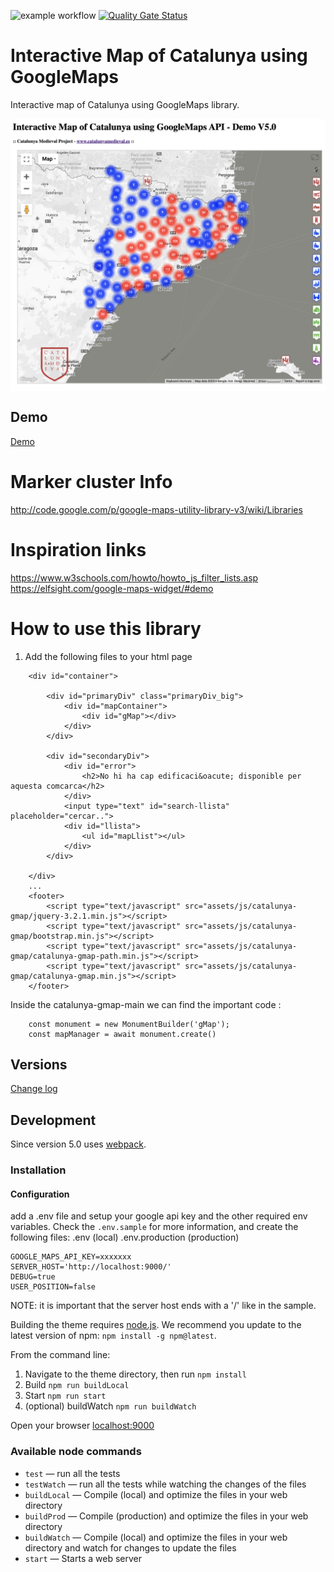 ![example workflow](https://github.com/eballo/catalunya-gmap/actions/workflows/build.yml/badge.svg) [![Quality Gate Status](https://sonarcloud.io/api/project_badges/measure?project=eballo_catalunya-gmap&metric=alert_status)](https://sonarcloud.io/summary/new_code?id=eballo_catalunya-gmap)

# Interactive Map of Catalunya using GoogleMaps
Interactive map of Catalunya using GoogleMaps library.

<img src="https://github.com/eballo/catalunya-gmap/blob/main/screenshot/screenshot-v5.png" alt="screen-shot" align="center" />

## Demo

[Demo](./demo.md)

# Marker cluster Info
http://code.google.com/p/google-maps-utility-library-v3/wiki/Libraries

# Inspiration links
https://www.w3schools.com/howto/howto_js_filter_lists.asp
https://elfsight.com/google-maps-widget/#demo

# How to use this library

1. Add the following files to your html page

```
    <div id="container">
    
        <div id="primaryDiv" class="primaryDiv_big">
            <div id="mapContainer">
                <div id="gMap"></div>
            </div>
        </div>
    
        <div id="secondaryDiv">
            <div id="error">
                <h2>No hi ha cap edificaci&oacute; disponible per aquesta comcarca</h2>
            </div>
            <input type="text" id="search-llista" placeholder="cercar..">
            <div id="llista">
                <ul id="mapLlist"></ul>
            </div>
        </div>
        
    </div>
    ...
    <footer>
        <script type="text/javascript" src="assets/js/catalunya-gmap/jquery-3.2.1.min.js"></script>
        <script type="text/javascript" src="assets/js/catalunya-gmap/bootstrap.min.js"></script>
        <script type="text/javascript" src="assets/js/catalunya-gmap/catalunya-gmap-path.min.js"></script>
        <script type="text/javascript" src="assets/js/catalunya-gmap/catalunya-gmap.min.js"></script>
    </footer>
```

Inside the catalunya-gmap-main we can find the important code :
```
    const monument = new MonumentBuilder('gMap');
    const mapManager = await monument.create()
```

## Versions

[Change log](./changelog.md)

## Development

Since version 5.0 uses [webpack](https://webpack.js.org/).

### Installation

#### Configuration

add a .env file and setup your google api key and the other required env variables. Check the `.env.sample` for 
more information, and create the following files: 
.env (local)
.env.production (production)

```
GOOGLE_MAPS_API_KEY=xxxxxxx
SERVER_HOST='http://localhost:9000/'
DEBUG=true
USER_POSITION=false
```

NOTE: it is important that the server host ends with a '/' like in the sample.

Building the theme requires [node.js](http://nodejs.org/download/). We recommend you update to the latest version of npm: `npm install -g npm@latest`.

From the command line:

1. Navigate to the theme directory, then run `npm install`
3. Build `npm run buildLocal`
4. Start `npm run start`
5. (optional) buildWatch `npm run buildWatch` 

Open your browser [localhost:9000](http://localhost:9000/)

### Available node commands

* `test` 	   — run all the tests
* `testWatch`  — run all the tests while watching the changes of the files
* `buildLocal` — Compile (local) and optimize the files in your web directory
* `buildProd`  — Compile (production) and optimize the files in your web directory
* `buildWatch` — Compile (local) and optimize the files in your web directory and watch for changes to update the files
* `start`      — Starts  a web server

